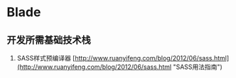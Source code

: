 # Blade

## 开发所需基础技术栈
1. SASS样式预编译器 [http://www.ruanyifeng.com/blog/2012/06/sass.html](http://www.ruanyifeng.com/blog/2012/06/sass.html "SASS用法指南")
